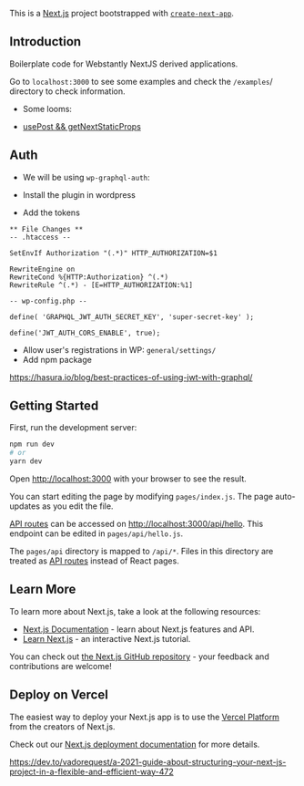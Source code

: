 This is a [Next.js](https://nextjs.org/) project bootstrapped with [`create-next-app`](https://github.com/vercel/next.js/tree/canary/packages/create-next-app).

## Introduction

Boilerplate code for Webstantly NextJS derived applications.

Go to `localhost:3000` to see some examples and check the `/examples`/ directory to check information.

- Some looms:

- [usePost && getNextStaticProps](https://www.loom.com/share/dc720e6d4dd14ef38a011b7a995ad56a)

## Auth

- We will be using `wp-graphql-auth`:

- Install the plugin in wordpress
- Add the tokens

```
** File Changes **
-- .htaccess --

SetEnvIf Authorization "(.*)" HTTP_AUTHORIZATION=$1

RewriteEngine on
RewriteCond %{HTTP:Authorization} ^(.*)
RewriteRule ^(.*) - [E=HTTP_AUTHORIZATION:%1]

-- wp-config.php --

define( 'GRAPHQL_JWT_AUTH_SECRET_KEY', 'super-secret-key' );

define('JWT_AUTH_CORS_ENABLE', true);
```

- Allow user's registrations in WP:
  `general/settings/`
- Add npm package

https://hasura.io/blog/best-practices-of-using-jwt-with-graphql/

## Getting Started

First, run the development server:

```bash
npm run dev
# or
yarn dev
```

Open [http://localhost:3000](http://localhost:3000) with your browser to see the result.

You can start editing the page by modifying `pages/index.js`. The page auto-updates as you edit the file.

[API routes](https://nextjs.org/docs/api-routes/introduction) can be accessed on [http://localhost:3000/api/hello](http://localhost:3000/api/hello). This endpoint can be edited in `pages/api/hello.js`.

The `pages/api` directory is mapped to `/api/*`. Files in this directory are treated as [API routes](https://nextjs.org/docs/api-routes/introduction) instead of React pages.

## Learn More

To learn more about Next.js, take a look at the following resources:

- [Next.js Documentation](https://nextjs.org/docs) - learn about Next.js features and API.
- [Learn Next.js](https://nextjs.org/learn) - an interactive Next.js tutorial.

You can check out [the Next.js GitHub repository](https://github.com/vercel/next.js/) - your feedback and contributions are welcome!

## Deploy on Vercel

The easiest way to deploy your Next.js app is to use the [Vercel Platform](https://vercel.com/new?utm_medium=default-template&filter=next.js&utm_source=create-next-app&utm_campaign=create-next-app-readme) from the creators of Next.js.

Check out our [Next.js deployment documentation](https://nextjs.org/docs/deployment) for more details.

https://dev.to/vadorequest/a-2021-guide-about-structuring-your-next-js-project-in-a-flexible-and-efficient-way-472
